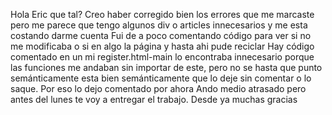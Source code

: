 Hola Eric que tal?
Creo haber corregido bien los errores que me marcaste pero me parece que tengo algunos div o articles innecesarios y me esta costando darme cuenta
Fui de a poco comentando código para ver si no me modificaba o si en algo la página y hasta ahi pude reciclar
Hay código comentado en un mi register.html-main lo encontraba innecesario porque las funciones me andaban sin importar de este, pero no se hasta que punto semánticamente esta bien semánticamente que lo deje sin comentar o lo saque. Por eso lo dejo comentado por ahora
Ando medio atrasado pero antes del lunes te voy a entregar el trabajo. 
Desde ya muchas gracias 
